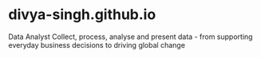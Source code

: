# divya-singh.github.io
Data Analyst Collect, process, analyse and present data - from supporting everyday business decisions to driving global change
